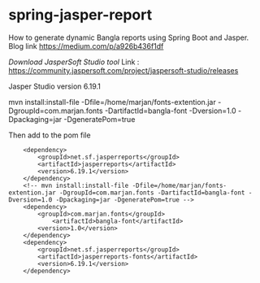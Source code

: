 # spring-jasper-report
How to generate dynamic Bangla reports using Spring Boot and Jasper. 
Blog link
https://medium.com/p/a926b436f1df

*Download JasperSoft Studio tool*
Link : https://community.jaspersoft.com/project/jaspersoft-studio/releases

Jasper Studio version 6.19.1

mvn install:install-file -Dfile=/home/marjan/fonts-extention.jar -DgroupId=com.marjan.fonts -DartifactId=bangla-font -Dversion=1.0 -Dpackaging=jar -DgeneratePom=true

Then add to the pom file

		<dependency>
			<groupId>net.sf.jasperreports</groupId>
			<artifactId>jasperreports</artifactId>
			<version>6.19.1</version>
		</dependency>
		<!-- mvn install:install-file -Dfile=/home/marjan/fonts-extention.jar -DgroupId=com.marjan.fonts -DartifactId=bangla-font -Dversion=1.0 -Dpackaging=jar -DgeneratePom=true -->
		<dependency>
			<groupId>com.marjan.fonts</groupId>
		        <artifactId>bangla-font</artifactId>
			<version>1.0</version>
		</dependency>
		<dependency>
			<groupId>net.sf.jasperreports</groupId>
			<artifactId>jasperreports-fonts</artifactId>
			<version>6.19.1</version>
		</dependency>
